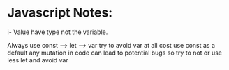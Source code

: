 # Javascript Notes:

i- Value have type not the variable.

Always use const --> let --> var try to avoid var at all cost
use const as a default
any mutation in code can lead to potential bugs so try to not or use less let and avoid var
